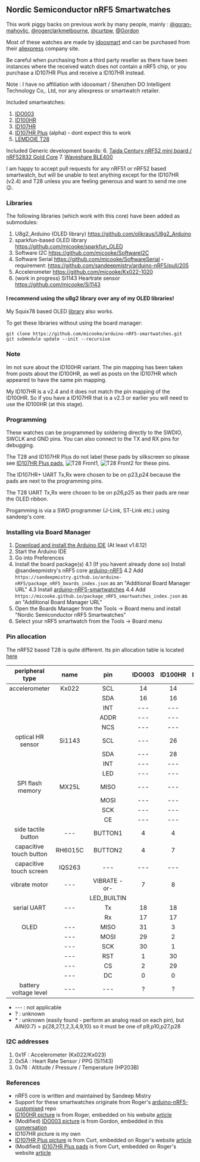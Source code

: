 ## Nordic Semiconductor nRF5 Smartwatches

This work piggy backs on previous work by many people, mainly : [@goran-mahovlic](https://github.com/goran-mahovlic), [@rogerclarkmelbourne](https://github.com/rogerclarkmelbourne/), [@curtpw](https://github.com/curtpw/), [@Gordon](http://forum.espruino.com/profiles/224/)

Most of these watches are made by [idoosmart](http://www.idoosmart.com) and can be purchased from their [aliexpress](https://ido-smart.en.alibaba.com/productgrouplist-0/Ungrouped.html?) company site.

Be careful when purchasing from a third party reseller as there have been instances where the received watch does not contain a nRF5 chip, or you purchase a ID107HR Plus and receive a ID107HR instead.

Note : I have no affiliation with idoosmart / Shenzhen DO Intelligent Technology Co,. Ltd, nor any aliexpress or smartwatch retailer.

Included smartwatches:
1. [IDO003](https://github.com/micooke/micooke.github.io/blob/master/arduino-nRF5-smartwatches/images/IDO003_back.jpg)
2. [ID100HR](https://github.com/micooke/micooke.github.io/blob/master/arduino-nRF5-smartwatches/images/ID100HR_back.jpg)
3. [ID107HR](https://github.com/micooke/micooke.github.io/blob/master/arduino-nRF5-smartwatches/images/ID107HR_back.jpg)
4. [ID107HR Plus](https://github.com/micooke/micooke.github.io/blob/master/arduino-nRF5-smartwatches/images/ID107HRPlus_disected.jpg) (alpha) - dont expect this to work
5. [LEMDOIE T28](https://github.com/micooke/micooke.github.io/blob/master/nRF52832_Lemdoie_T28.md)

Included Generic development boards:
6. [Taida Century nRF52 mini board / nRF52832 Gold Core](https://github.com/micooke/micooke.github.io/blob/master/nRF52832_TaidaCentury_GoldCore.md)
7. [Waveshare BLE400](https://www.waveshare.com/wiki/BLE400)

I am happy to accept pull requests for any nRF51 or nRF52 based smartwatch, but will be unable to test anything except for the ID107HR (v2.4) and T28 unless you are feeling generous and want to send me one :wink:.

### Libraries
The following libraries (which work with this core) have been added as submodules:
1. U8g2_Arduino (OLED library) https://github.com/olikraus/U8g2_Arduino
2. sparkfun-based OLED library https://github.com/micooke/sparkfun_OLED
3. Software I2C https://github.com/micooke/SoftwareI2C
4. Software Serial https://github.com/micooke/SoftwareSerial - requirement: https://github.com/sandeepmistry/arduino-nRF5/pull/205
5. Accelerometer https://github.com/micooke/Kx022-1020
6. (work in progress) Si1143 Heartrate sensor https://github.com/micooke/Si1143

#### I recommend using the u8g2 library over any of my OLED libraries!

My Squix78 based OLED [library](https://github.com/micooke/squix78_OLED) also works.

To get these libraries without using the board manager:
```
git clone https://github.com/micooke/arduino-nRF5-smartwatches.git
git submodule update --init --recursive
```

### Note
Im not sure about the ID100HR variant. The pin mapping has been taken from posts about the ID100HR, as well as posts on the ID107HR which appeared to have the same pin mapping.

My ID107HR is a v2.4 and it does not match the pin mapping of the ID100HR. So if you have a ID107HR that is a v2.3 or earlier you will need to use the ID100HR (at this stage).

### Programming
These watches can be programmed by soldering directly to the SWDIO, SWCLK and GND pins.
You can also connect to the TX and RX pins for debugging.

The T28 and ID107HR Plus do not label these pads by silkscreen so please see [ID107HR Plus pads](images/ID107HRPlus_pads.jpg), ![T28 Front1](nRF52832_Lemdoie_T28/T28_Front1.jpg), ![T28 Front2](nRF52832_Lemdoie_T28/T28_Front2.jpg) for these pins.

The ID107HR+ UART Tx,Rx were chosen to be on p23,p24 because the pads are next to the programming pins.

The T28 UART Tx,Rx were chosen to be on p26,p25 as their pads are near the OLED ribbon.

Progamming is via a SWD programmer (J-Link, ST-Link etc.) using sandeep's core.

### Installing via Board Manager
1. [Download and install the Arduino IDE](https://www.arduino.cc/en/Main/Software) (At least v1.6.12)
2. Start the Arduino IDE
3. Go into Preferences
4. Install the board package(s)
    4.1 (If you havent already done so) Install @sandeepmistry's nRF5 core [arduino-nRF5](https://github.com/sandeepmistry/arduino-nRF5)
    4.2 Add ```https://sandeepmistry.github.io/arduino-nRF5/package_nRF5_boards_index.json``` as an "Additional Board Manager URL"
    4.3 Install [arduino-nRF5-smartwatches](https://github.com/micooke/arduino-nRF5-smartwatches)
    4.4 Add ```https://micooke.github.io/package_nRF5_smartwatches_index.json``` as an "Additional Board Manager URL"
5. Open the Boards Manager from the Tools -> Board menu and install "Nordic Semiconductor nRF5 Smartwatches"
6. Select your nRF5 smartwatch from the Tools -> Board menu

### Pin allocation

The nRF52 based T28 is quite different. Its pin allocation table is located [here](https://github.com/micooke/micooke.github.io/blob/master/nRF52832_Lemdoie_T28.md)


| peripheral type         | name   | pin          | IDO003 | ID100HR | ID107HR | ID107HR Plus
| :---:                   | :---:  | :---:        | :---:  | :---:   | :---:   | :---:
| accelerometer           | Kx022  | SCL          | 14     | 14      | 14      | 5 
|                         |        | SDA          | 16     | 16      | 16      | 3 
|                         |        | INT          | ---    | ---     | ---     | 6 
|                         |        | ADDR         | ---    | ---     | ---     | 4
|                         |        | NCS          | ---    | ---     | ---     | 7
| optical HR sensor       | Si1143 | SCL          | ---    | 26      | 22      | 18
|                         |        | SDA          | ---    | 28      | 23      | 10
|                         |        | INT          | ---    | ---     | 24      | 8
|                         |        | LED          | ---    | ---     | ---     | 9
| SPI flash memory        | MX25L  | MISO         | ---    | ---     | ---     | 27
|                         |        | MOSI         | ---    | ---     | ---     | 31
|                         |        | SCK          | ---    | ---     | ---     | 30
|                         |        | CE           | ---    | ---     | ---     | 28
| side tactile button     | ---    | BUTTON1      | 4      | 4       | 4       | ---
| capacitive touch button | RH6015C| BUTTON2      | 4      | 7       | 7       | ?
| capacitive touch screen | IQS263 | ---          | ---    | ---     | ---     | ?
| vibrate motor           | ---    | VIBRATE -or- | 7      | 8       | 6       | ?
|                         |        | LED_BUILTIN  |        |         |         |    
| serial UART             | ---    | Tx           | 18     | 18      | 18      | 23
|                         |        | Rx           | 17     | 17      | 17      | 24
| OLED                    | ---    | MISO         | 31     | 3       | 3       | ?
|                         | ---    | MOSI         | 29     | 2       | 2       | ?
|                         | ---    | SCK          | 30     | 1       | 1       | ?
|                         | ---    | RST          | 1      | 30      | 30      | ?
|                         | ---    | CS           | 2      | 29      | 29      | ?
|                         | ---    | DC           | 0      | 0       | 0       | ?
| battery voltage level   | ---    | ---          | ?      | ?       | \*      | ?

* --- : not applicable
*  ?  : unknown
* \*  : unknown (easily found - perform an analog read on each pin), but AIN{0:7} = p{28,27,1,2,3,4,9,10} so it must be one of p9,p10,p27,p28

### I2C addresses
1. 0x1F : Accelerometer (Kx022/Kx023)
2. 0x5A : Heart Rate Sensor / PPG (Si1143)
3. 0x76 : Altitude / Pressure / Temperature (HP203B)

### References
* nRF5 core is written and maintained by Sandeep Mistry
* Support for these smartwatches originate from Roger's [arduino-nRF5-customised](https://github.com/rogerclarkmelbourne/arduino-nRF5-customised) repo
* [ID100HR picture](http://www.rogerclark.net/wp-content/uploads/2016/09/ID100HR_back_smart_watch-1024x576.jpg) is from Roger, embedded on his website [article](http://www.rogerclark.net/arduino-on-the-id100hr-fitness-tracker/)
* (Modified) [IDO003 picture](https://espruino.microco.sm/api/v1/files/ba591802419c40145d825db2924360eb162cc026.JPG) is from Gordon, embedded in this [conversation](http://forum.espruino.com/conversations/280747/)
* ID107HR picture is my own
* [ID107HR Plus picture](http://www.rogerclark.net/wp-content/uploads/2017/06/id107plus-7-770x1024.jpg) is from Curt, embedded on Roger's website [article](http://www.rogerclark.net/new-nrf52832-based-smart-watch-available/)
* (Modified) [ID107HR Plus pads](http://www.rogerclark.net/wp-content/uploads/2017/06/id107plus-3.jpg) is from Curt, embedded on Roger's website [article](http://www.rogerclark.net/new-nrf52832-based-smart-watch-available/)